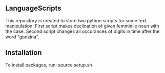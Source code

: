 ## LanguageScripts

This repository is created to store two python scripts for some text manipulation.
First script makes declination of given femminile noun with the case.
Second script changes all occurances of digits in time after the word "godzina".

## Installation

To install packages, run: source setup.sh

